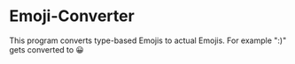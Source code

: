 # Emoji-Converter
This program converts type-based Emojis to actual Emojis. For example ":)" gets converted to 😀
